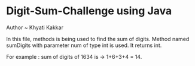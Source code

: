 # Digit-Sum-Challenge using Java

Author ~ Khyati Kakkar

In this file, methods is being used to find the sum of digits.
Method named sumDigits with parameter num of type int is used. It returns int.

For example : sum of digits of 1634 is -> 1+6+3+4 = 14.
